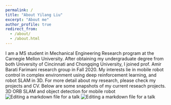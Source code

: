 ```yaml
---
permalink: /
title: "About Yilang Liu"
excerpt: "About me"
author_profile: true
redirect_from: 
  - /about/
  - /about.html
---
```


I am a MS student in Mechanical Engineering Research program at the Carnegie Mellon University. After obtaining my undergraduate degree from both University of Cincinnati and Chongqing University, I joined prof. Amir Barati Farimani research group in Fall 2020. My interests lie in mobile robot control in complex environment using deep reinforcement learning, and robot SLAM in 3D. For more detail about my research, please check my projects and CV. Below are some snapshots of my current reseach projects. 
3D ORB SLAM and object detection for mobile robot 
![Editing a markdown file for a talk](/images/robot.png)
![Editing a markdown file for a talk](/files/YOLO.gif)